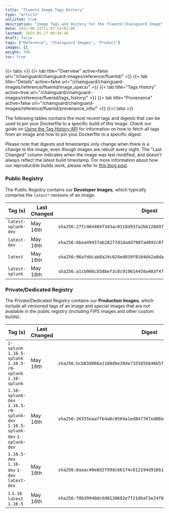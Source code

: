 ```yaml
---
title: "fluentd Image Tags History"
type: "article"
unlisted: true
description: "Image Tags and History for the fluentd Chainguard Image"
date: 2023-06-22T11:07:52+02:00
lastmod: 2024-05-17 00:44:46
draft: false
tags: ["Reference", "Chainguard Images", "Product"]
images: []
weight: 700
toc: true
---
```


{{< tabs >}}
{{< tab title="Overview" active=false url="/chainguard/chainguard-images/reference/fluentd/" >}}
{{< tab title="Details" active=false url="/chainguard/chainguard-images/reference/fluentd/image_specs/" >}}
{{< tab title="Tags History" active=true url="/chainguard/chainguard-images/reference/fluentd/tags_history/" >}}
{{< tab title="Provenance" active=false url="/chainguard/chainguard-images/reference/fluentd/provenance_info/" >}}
{{</ tabs >}}

The following tables contains the most recent tags and digests that can be used to pin your Dockerfile to a specific build of this image. Check our guide on [Using the Tag History API](/chainguard/chainguard-images/using-the-tag-history-api/) for information on how to fetch all tags from an image and how to pin your Dockerfile to a specific digest.

Please note that digests and timestamps only change when there is a change to the image, even though images are rebuilt every night. The "Last Changed" column indicates when the image was last modified, and doesn't always reflect the latest build timestamp. For more information about how our reproducible builds work, please refer to [this blog post](https://www.chainguard.dev/unchained/reproducing-chainguards-reproducible-image-builds).

### Public Registry
The Public Registry contains our **Developer Images**, which typically comprise the `latest*` versions of an image.

| Tag (s)              | Last Changed | Digest                                                                    |
|----------------------|--------------|---------------------------------------------------------------------------|
|  `latest-splunk-dev` | May 16th     | `sha256:27fc4644047343ac8118d937a2b6128d47ba9ec0163a4e90fbc519be564f72ca` |
|  `latest-dev`        | May 16th     | `sha256:6bea49457ab28277d1dadd7907a4892c0752205a1bf744e40309b09668a3e680` |
|  `latest`            | May 16th     | `sha256:96afddcab8a24c024ed039f8104d42a8da786fa8d6cac142f89457902650751e` |
|  `latest-splunk`     | May 16th     | `sha256:a1cb966cb58bef3c0c919614458a403f4748b7c62a56c2e247735dfbe5801d32` |


### Private/Dedicated Registry
The Private/Dedicated Registry contains our **Production Images**, which include all versioned tags of an image and special images that are not available in the public registry (including FIPS images and other custom builds).

| Tag (s)                                                                      | Last Changed | Digest                                                                    |
|------------------------------------------------------------------------------|--------------|---------------------------------------------------------------------------|
|  `1-splunk` `1.16.5-splunk` `1.16.5-r0-splunk` `1.16-splunk`                 | May 16th     | `sha256:bcb83d066a1100dbe39de735585b646b5f730a79b2b3f29632a3db54b18fa4ae` |
|  `1.16-splunk-dev` `1.16.5-r0-splunk-dev` `1.16.5-splunk-dev` `1-splunk-dev` | May 16th     | `sha256:26555eaaffb4a0c0564a1ed84f787ed08aed3168ac06bf1aebc6fd29c14c4d8f` |
|  `1.16.5-dev` `1.16-dev` `1-dev` `latest-dev`                                | May 16th     | `sha256:8aaac40e8d2f99dc66174c612194d916b1021db8cd9bfd3f5a8289181f91b389` |
|  `1` `1.16` `latest` `1.16.5`                                                | May 16th     | `sha256:f8b39940dc6d0130682e7f21dbaf3e24f8878697f42e161f41ec6d14c18bd713` |

